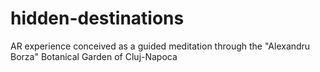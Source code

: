 # hidden-destinations
 AR experience conceived as a guided meditation through the "Alexandru Borza" Botanical Garden of Cluj-Napoca
